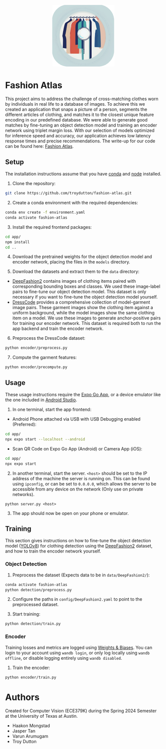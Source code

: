 <p align="center">
    <img src="assets/icon.png" alt="Image Description" width="200" /> 
</p>

# Fashion Atlas

This project aims to address the challenge of cross-matching clothes worn by individuals in real life to a database of images. To achieve this we created an application that snaps a picture of a person, segments the different articles of clothing, and matches it to the closest unique feature encoding in our predefined database. We were able to generate good matches by fine-tuning an object detection model and training an encoder network using triplet margin loss. With our selection of models optimized for inference speed and accuracy, our application achieves low latency response times and precise recommendations. The write-up for our code can be found here: [Fashion Atlas](https://drive.google.com/file/d/18KIJtBHPAO6X9lUBsgYLL8pWhv92UXd6/view?usp=drive_link).

## Setup

The installation instructions assume that you have [conda](https://conda.io/projects/conda/en/latest/user-guide/install/index.html) and [node](https://nodejs.org/en/download) installed.

1. Clone the repository: 
```bash
git clone https://github.com/troydutton/fashion-atlas.git
```

2. Create a conda environment with the required dependencies:
```bash
conda env create -f environment.yaml
conda activate fashion-atlas
```

3. Install the required frontend packages:
```bash
cd app/
npm install
cd ..
```

4. Download the pretrained weights for the object detection model and encoder network, placing the files in the ```models``` directory.

5. Download the datasets and extract them to the ```data``` directory:

 -  [DeepFashion2](https://github.com/switchablenorms/DeepFashion2) contains images of clothing items paired with corresponding bounding boxes and classes. We used these image-label pairs to fine-tune our object detection model. This dataset is only necessary if you want to fine-tune the object detection model yourself.
 -  [DressCode](https://github.com/aimagelab/dress-code) provides a comprehensive collection of model-garment image pairs. These garment images show the clothing item against a uniform background, while the model images show the same clothing item on a model. We use these images to generate anchor-positive pairs for training our encoder network. This dataset is required both to run the app backend and train the encoder network. 

6. Preprocess the DressCode dataset:
```bash
python encoder/preprocess.py
```

7. Compute the garment features:
```bash
python encoder/precompute.py
```

## Usage

These usage instructions require the [Expo Go App](https://expo.dev/go), or a device emulator like the one included in [Android Studio](https://developer.android.com/studio?gad_source=1&gclid=CjwKCAjw1K-zBhBIEiwAWeCOF6IOG2srwv2RPUv1AzfrqsnvWVdb4VZD5mZJ0IDRHkdrSQ7gIebDJRoCPB8QAvD_BwE&gclsrc=aw.ds).
1. In one terminal, start the app frontend:

 - Android Phone attached via USB with USB Debugging enabled (Preferred):
```bash
cd app/
npx expo start --localhost --android
```
 - Scan QR Code on Expo Go App (Android) or Camera App (iOS):
```bash
cd app/
npx expo start
```

2. In another terminal, start the server. ```<host>``` should be set to the IP address of the machine the server is running on. This can be found using ```ipconfig```, or can be set to ```0.0.0.0```, which allows the server to be accessible from any device on the network (Only use on private networks).
```
python server.py <host>
```

3. The app should now be open on your phone or emulator.

## Training

This section gives instructions on how to fine-tune the object detection model ([YOLOv8](https://github.com/ultralytics/ultralytics)) for clothing detection using the [DeepFashion2](https://github.com/switchablenorms/DeepFashion2) dataset, and how to train the encoder network yourself.

### Object Detection

1. Preprocess the dataset (Expects data to be in ```data/DeepFashion2/```):
```bash
conda activate fashion-atlas
python detection/preprocess.py
```

2. Configure the paths in ```config/DeepFashion2.yaml``` to point to the preprocessed dataset.

3. Start training:
```bash
python detection/train.py
```

### Encoder

Training losses and metrics are logged using [Weights & Biases](https://wandb.ai/site). You can login to your account using ```wandb login```, or only log locally using ```wandb offline```, or disable logging entirely using ```wandb disabled```. 

1. Train the encoder:
```bash
python encoder/train.py
```

# Authors

Created for Computer Vision (ECE379K) during the Spring 2024 Semester at the University of Texas at Austin.
- Haakon Mongstad
- Jasper Tan
- Varun Arumugam
- Troy Dutton